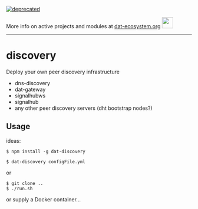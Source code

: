 [![deprecated](http://badges.github.io/stability-badges/dist/deprecated.svg)](https://dat-ecosystem.org/) 

More info on active projects and modules at [dat-ecosystem.org](https://dat-ecosystem.org/) <img src="https://i.imgur.com/qZWlO1y.jpg" width="30" height="30" /> 

---

# discovery
Deploy your own peer discovery infrastructure

- dns-discovery
- dat-gateway
- signalhubws
- signalhub
- any other peer discovery servers (dht bootstrap nodes?)

## Usage


ideas:
```
$ npm install -g dat-discovery

$ dat-discovery configFile.yml
```

or

```
$ git clone ..
$ ./run.sh
```

or supply a Docker container...
